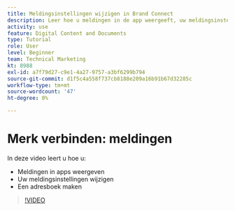 ```yaml
---
title: Meldingsinstellingen wijzigen in Brand Connect
description: Leer hoe u meldingen in de app weergeeft, uw meldingsinstellingen wijzigt en een adresboek maakt in Brand Connect van [!UICONTROL Workfront DAM].
activity: use
feature: Digital Content and Documents
type: Tutorial
role: User
level: Beginner
team: Technical Marketing
kt: 8988
exl-id: a7f79d27-c9e1-4a27-9757-a3bf6299b794
source-git-commit: d1f5c4a558f737cb8188e209a16b91b67d32285c
workflow-type: tm+mt
source-wordcount: '47'
ht-degree: 0%

---
```


# Merk verbinden: meldingen

In deze video leert u hoe u:

* Meldingen in apps weergeven
* Uw meldingsinstellingen wijzigen
* Een adresboek maken

>[!VIDEO](https://video.tv.adobe.com/v/335250/?quality=12)
